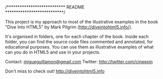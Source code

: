 /***************************
			README			
***************************/

This project is my approach to most of the illustrative examples in the book "Dive Into HTML5" by Mark Pilgrim (http://diveintohtml5.info/).

It's organised in folders, one for each chapter of the book. Inside each folder, you can find the source code files commented and annotated, for educational purposes. You can use them as illustrative examples of what can you do in HTML5 and use in your projects.

Contact: migueguillamon@gmail.com
Twitter: http://twitter.com/cineexin

Don't miss to check out! http://diveintohtml5.info